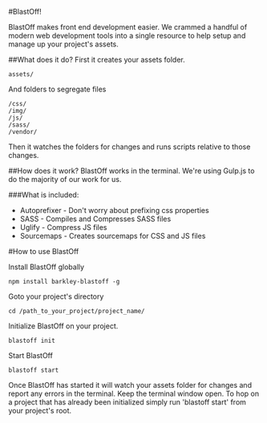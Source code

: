 #BlastOff!

BlastOff makes front end development easier. We crammed a handful of modern web development tools into a single resource to help setup and manage up your project's assets.

##What does it do?
First it creates your assets folder.
```
assets/
```
And folders to segregate files
```
/css/
/img/
/js/
/sass/
/vendor/
```
Then it watches the folders for changes and runs scripts relative to those changes.

##How does it work?
BlastOff works in the terminal. We're using Gulp.js to do the majority of our work for us.

###What is included:
- Autoprefixer - Don't worry about prefixing css properties
- SASS - Compiles and Compresses SASS files
- Uglify - Compress JS files
- Sourcemaps - Creates sourcemaps for CSS and JS files


#How to use BlastOff

Install BlastOff globally
```
npm install barkley-blastoff -g
```

Goto your project's directory
```
cd /path_to_your_project/project_name/
```

Initialize BlastOff on your project.
```
blastoff init
```

Start BlastOff
```
blastoff start
```

Once BlastOff has started it will watch your assets folder for changes and report any errors in the terminal. Keep the terminal window open. To hop on a project that has already been initialized simply run 'blastoff start' from your project's root.
